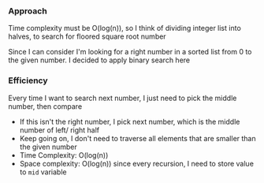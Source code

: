 ### Approach
Time complexity must be O(log(n)), so I think of dividing integer list into halves, 
to search for floored square root number

Since I can consider I'm looking for a right number
in a sorted list from 0 to the given number.
I decided to apply binary search here

### Efficiency
Every time I want to search next number, I just need to pick the middle number,
then compare
- If this isn't the right number, I pick next number, 
which is the middle number of left/ right half
- Keep going on, I don't need to traverse all elements that are smaller than the given number
- Time Complexity: O(log(n))
- Space complexity: O(log(n)) since every recursion, I need to store value to `mid` variable

